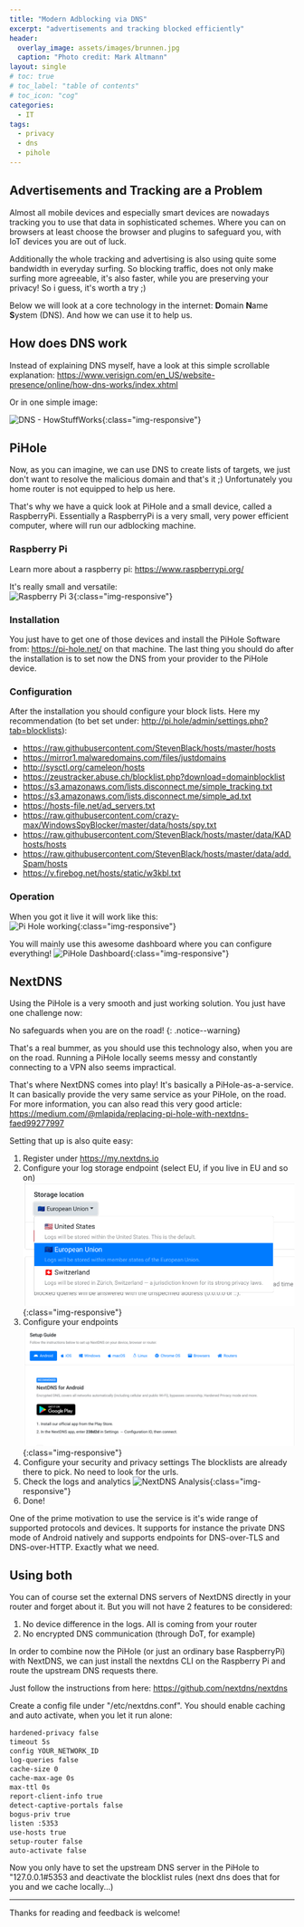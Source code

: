 ```yaml
---
title: "Modern Adblocking via DNS"
excerpt: "advertisements and tracking blocked efficiently"
header:
  overlay_image: assets/images/brunnen.jpg
  caption: "Photo credit: Mark Altmann"
layout: single
# toc: true
# toc_label: "table of contents"
# toc_icon: "cog"
categories:
  - IT
tags:
  - privacy
  - dns
  - pihole
---
```

## Advertisements and Tracking are a Problem

Almost all mobile devices and especially smart devices are nowadays tracking you to use that data in sophisticated schemes. Where you can on browsers at least choose the browser and plugins to safeguard you, with IoT devices you are out of luck.

Additionally the whole tracking and advertising is also using quite some bandwidth in everyday surfing. So blocking traffic, does not only make surfing more agreeable, it's also faster, while you are preserving your privacy! So i guess, it's worth a try ;)

Below we will look at a core technology in the internet: **D**omain **N**ame **S**ystem (DNS). And how we can use it to help us.

## How does DNS work

Instead of explaining DNS myself, have a look at this simple scrollable explanation: <https://www.verisign.com/en_US/website-presence/online/how-dns-works/index.xhtml>

Or in one simple image:

![DNS - HowStuffWorks](https://i.pinimg.com/originals/16/cb/d7/16cbd7c29d95c03777950cac0c21b101.gif){:class="img-responsive"}

## PiHole

Now, as you can imagine, we can use DNS to create lists of targets, we just don't want to resolve the malicious domain and that's it ;) Unfortunately you home router is not equipped to help us here.

That's why we have a quick look at PiHole and a small device, called a RaspberryPi. Essentially a RaspberryPi is a very small, very power efficient computer, where will run our adblocking machine.

### Raspberry Pi

Learn more about a raspberry pi: <https://www.raspberrypi.org/>

It's really small and versatile:  
![Raspberry Pi 3](http://makezine.com/wp-content/uploads/2016/02/Raspberry-Pi-3-small.gif){:class="img-responsive"}

### Installation

You just have to get one of those devices and install the PiHole Software from: <https://pi-hole.net/> on that machine. The last thing you should do after the installation is to set now the DNS from your provider to the PiHole device.

### Configuration

After the installation you should configure your block lists. Here my recommendation (to bet set under: <http://pi.hole/admin/settings.php?tab=blocklists>):

- <https://raw.githubusercontent.com/StevenBlack/hosts/master/hosts>
- <https://mirror1.malwaredomains.com/files/justdomains>
- <http://sysctl.org/cameleon/hosts>
- <https://zeustracker.abuse.ch/blocklist.php?download=domainblocklist>
- <https://s3.amazonaws.com/lists.disconnect.me/simple_tracking.txt>
- <https://s3.amazonaws.com/lists.disconnect.me/simple_ad.txt>
- <https://hosts-file.net/ad_servers.txt>
- <https://raw.githubusercontent.com/crazy-max/WindowsSpyBlocker/master/data/hosts/spy.txt>
- <https://raw.githubusercontent.com/StevenBlack/hosts/master/data/KADhosts/hosts>
- <https://raw.githubusercontent.com/StevenBlack/hosts/master/data/add.Spam/hosts>
- <https://v.firebog.net/hosts/static/w3kbl.txt>

### Operation

When you got it live it will work like this:  
![Pi Hole working](https://piholenet.b-cdn.net/wp-content/uploads/2018/05/pihole-traditional-dns-1024x630.png){:class="img-responsive"}

You will mainly use this awesome dashboard where you can configure everything!
![PiHole Dashboard](https://i0.wp.com/pi-hole.net/wp-content/uploads/2018/12/dashboard.png?zoom=2&w=3840&ssl=1){:class="img-responsive"}

## NextDNS

Using the PiHole is a very smooth and just working solution. You just have one challenge now:

No safeguards when you are on the road!
{: .notice--warning}

That's a real bummer, as you should use this technology also, when you are on the road. Running a PiHole locally seems messy and constantly connecting to a VPN also seems impractical.

That's where NextDNS comes into play! It's basically a PiHole-as-a-service. It can basically provide the very same service as your PiHole, on the road. For more information, you can also read this very good article: <https://medium.com/@mlapida/replacing-pi-hole-with-nextdns-faed99277997>

Setting that up is also quite easy:

1. Register under <https://my.nextdns.io>
2. Configure your log storage endpoint (select EU, if you live in EU and so on)
  ![NextDNS Storage Location](/assets/images/nextdns_logstorage.png){:class="img-responsive"}
3. Configure your endpoints
  ![NextDNS Setup](/assets/images/nextdns_setup.png){:class="img-responsive"}
4. Configure your security and privacy settings
  The blocklists are already there to pick. No need to look for the urls.
5. Check the logs and analytics
  ![NextDNS Analysis](/assets/images/nextdns_analysis.png){:class="img-responsive"}
6. Done!

One of the prime motivation to use the service is it's wide range of supported protocols and devices. It supports for instance the private DNS mode of Android natively and supports endpoints for DNS-over-TLS and DNS-over-HTTP. Exactly what we need.

## Using both

You can of course set the external DNS servers of NextDNS directly in your router and forget about it. But you will not have 2 features to be considered:

1. No device difference in the logs. All is coming from your router
2. No encrypted DNS communication (through DoT, for example)

In order to combine now the PiHole (or just an ordinary base RaspberryPi) with NextDNS, we can just install the nextdns CLI on the Raspberry Pi and route the upstream DNS requests there.

Just follow the instructions from here: <https://github.com/nextdns/nextdns>

Create a config file under "/etc/nextdns.conf". You should enable caching and auto activate, when you let it run alone:

```config
hardened-privacy false
timeout 5s
config YOUR_NETWORK_ID
log-queries false
cache-size 0
cache-max-age 0s
max-ttl 0s
report-client-info true
detect-captive-portals false
bogus-priv true
listen :5353
use-hosts true
setup-router false
auto-activate false
```

Now you only have to set the upstream DNS server in the PiHole to "127.0.0.1#5353 and deactivate the blocklist rules (next dns does that for you and we cache locally...)

---

Thanks for reading and feedback is welcome!
